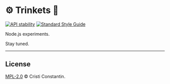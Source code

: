 
# ⚙ Trinkets 🔩

  [![API stability][stability-img]][stability-url]
  [![Standard Style Guide][style-img]][style-url]

Node.js experiments.

Stay tuned.

-----

## License

[MPL-2.0](LICENSE) © Cristi Constantin.


[stability-img]: https://img.shields.io/badge/stability-experimental-orange.svg?style=flat-square
[stability-url]: https://nodejs.org/api/documentation.html#documentation_stability_index
[style-img]: https://img.shields.io/badge/code_style-standard-brightgreen.svg?style=flat-square
[style-url]: https://standardjs.com
